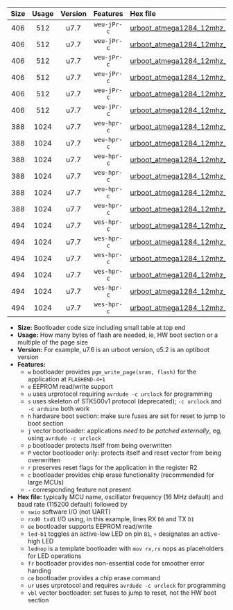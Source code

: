 |Size|Usage|Version|Features|Hex file|
|:-:|:-:|:-:|:-:|:--|
|406|512|u7.7|`weu-jPr-c`|[urboot_atmega1284_12mhz_230400bps_swio_rxd0_txd1_ee_led+b0_fr_ce_ur_vbl.hex](https://raw.githubusercontent.com/stefanrueger/urboot.hex/main/mcus/atmega1284/fcpu_12mhz/230400_bps/urboot_atmega1284_12mhz_230400bps_swio_rxd0_txd1_ee_led+b0_fr_ce_ur_vbl.hex)|
|406|512|u7.7|`weu-jPr-c`|[urboot_atmega1284_12mhz_230400bps_swio_rxd0_txd1_ee_led+b7_fr_ce_ur_vbl.hex](https://raw.githubusercontent.com/stefanrueger/urboot.hex/main/mcus/atmega1284/fcpu_12mhz/230400_bps/urboot_atmega1284_12mhz_230400bps_swio_rxd0_txd1_ee_led+b7_fr_ce_ur_vbl.hex)|
|406|512|u7.7|`weu-jPr-c`|[urboot_atmega1284_12mhz_230400bps_swio_rxd0_txd1_ee_lednop_fr_ce_ur_vbl.hex](https://raw.githubusercontent.com/stefanrueger/urboot.hex/main/mcus/atmega1284/fcpu_12mhz/230400_bps/urboot_atmega1284_12mhz_230400bps_swio_rxd0_txd1_ee_lednop_fr_ce_ur_vbl.hex)|
|406|512|u7.7|`weu-jPr-c`|[urboot_atmega1284_12mhz_230400bps_swio_rxd2_txd3_ee_led+b0_fr_ce_ur_vbl.hex](https://raw.githubusercontent.com/stefanrueger/urboot.hex/main/mcus/atmega1284/fcpu_12mhz/230400_bps/urboot_atmega1284_12mhz_230400bps_swio_rxd2_txd3_ee_led+b0_fr_ce_ur_vbl.hex)|
|406|512|u7.7|`weu-jPr-c`|[urboot_atmega1284_12mhz_230400bps_swio_rxd2_txd3_ee_led+b7_fr_ce_ur_vbl.hex](https://raw.githubusercontent.com/stefanrueger/urboot.hex/main/mcus/atmega1284/fcpu_12mhz/230400_bps/urboot_atmega1284_12mhz_230400bps_swio_rxd2_txd3_ee_led+b7_fr_ce_ur_vbl.hex)|
|406|512|u7.7|`weu-jPr-c`|[urboot_atmega1284_12mhz_230400bps_swio_rxd2_txd3_ee_lednop_fr_ce_ur_vbl.hex](https://raw.githubusercontent.com/stefanrueger/urboot.hex/main/mcus/atmega1284/fcpu_12mhz/230400_bps/urboot_atmega1284_12mhz_230400bps_swio_rxd2_txd3_ee_lednop_fr_ce_ur_vbl.hex)|
|388|1024|u7.7|`weu-hpr-c`|[urboot_atmega1284_12mhz_230400bps_swio_rxd0_txd1_ee_led+b0_fr_ce_ur.hex](https://raw.githubusercontent.com/stefanrueger/urboot.hex/main/mcus/atmega1284/fcpu_12mhz/230400_bps/urboot_atmega1284_12mhz_230400bps_swio_rxd0_txd1_ee_led+b0_fr_ce_ur.hex)|
|388|1024|u7.7|`weu-hpr-c`|[urboot_atmega1284_12mhz_230400bps_swio_rxd0_txd1_ee_led+b7_fr_ce_ur.hex](https://raw.githubusercontent.com/stefanrueger/urboot.hex/main/mcus/atmega1284/fcpu_12mhz/230400_bps/urboot_atmega1284_12mhz_230400bps_swio_rxd0_txd1_ee_led+b7_fr_ce_ur.hex)|
|388|1024|u7.7|`weu-hpr-c`|[urboot_atmega1284_12mhz_230400bps_swio_rxd0_txd1_ee_lednop_fr_ce_ur.hex](https://raw.githubusercontent.com/stefanrueger/urboot.hex/main/mcus/atmega1284/fcpu_12mhz/230400_bps/urboot_atmega1284_12mhz_230400bps_swio_rxd0_txd1_ee_lednop_fr_ce_ur.hex)|
|388|1024|u7.7|`weu-hpr-c`|[urboot_atmega1284_12mhz_230400bps_swio_rxd2_txd3_ee_led+b0_fr_ce_ur.hex](https://raw.githubusercontent.com/stefanrueger/urboot.hex/main/mcus/atmega1284/fcpu_12mhz/230400_bps/urboot_atmega1284_12mhz_230400bps_swio_rxd2_txd3_ee_led+b0_fr_ce_ur.hex)|
|388|1024|u7.7|`weu-hpr-c`|[urboot_atmega1284_12mhz_230400bps_swio_rxd2_txd3_ee_led+b7_fr_ce_ur.hex](https://raw.githubusercontent.com/stefanrueger/urboot.hex/main/mcus/atmega1284/fcpu_12mhz/230400_bps/urboot_atmega1284_12mhz_230400bps_swio_rxd2_txd3_ee_led+b7_fr_ce_ur.hex)|
|388|1024|u7.7|`weu-hpr-c`|[urboot_atmega1284_12mhz_230400bps_swio_rxd2_txd3_ee_lednop_fr_ce_ur.hex](https://raw.githubusercontent.com/stefanrueger/urboot.hex/main/mcus/atmega1284/fcpu_12mhz/230400_bps/urboot_atmega1284_12mhz_230400bps_swio_rxd2_txd3_ee_lednop_fr_ce_ur.hex)|
|494|1024|u7.7|`wes-hpr-c`|[urboot_atmega1284_12mhz_230400bps_swio_rxd0_txd1_ee_led+b0_fr_ce.hex](https://raw.githubusercontent.com/stefanrueger/urboot.hex/main/mcus/atmega1284/fcpu_12mhz/230400_bps/urboot_atmega1284_12mhz_230400bps_swio_rxd0_txd1_ee_led+b0_fr_ce.hex)|
|494|1024|u7.7|`wes-hpr-c`|[urboot_atmega1284_12mhz_230400bps_swio_rxd0_txd1_ee_led+b7_fr_ce.hex](https://raw.githubusercontent.com/stefanrueger/urboot.hex/main/mcus/atmega1284/fcpu_12mhz/230400_bps/urboot_atmega1284_12mhz_230400bps_swio_rxd0_txd1_ee_led+b7_fr_ce.hex)|
|494|1024|u7.7|`wes-hpr-c`|[urboot_atmega1284_12mhz_230400bps_swio_rxd0_txd1_ee_lednop_fr_ce.hex](https://raw.githubusercontent.com/stefanrueger/urboot.hex/main/mcus/atmega1284/fcpu_12mhz/230400_bps/urboot_atmega1284_12mhz_230400bps_swio_rxd0_txd1_ee_lednop_fr_ce.hex)|
|494|1024|u7.7|`wes-hpr-c`|[urboot_atmega1284_12mhz_230400bps_swio_rxd2_txd3_ee_led+b0_fr_ce.hex](https://raw.githubusercontent.com/stefanrueger/urboot.hex/main/mcus/atmega1284/fcpu_12mhz/230400_bps/urboot_atmega1284_12mhz_230400bps_swio_rxd2_txd3_ee_led+b0_fr_ce.hex)|
|494|1024|u7.7|`wes-hpr-c`|[urboot_atmega1284_12mhz_230400bps_swio_rxd2_txd3_ee_led+b7_fr_ce.hex](https://raw.githubusercontent.com/stefanrueger/urboot.hex/main/mcus/atmega1284/fcpu_12mhz/230400_bps/urboot_atmega1284_12mhz_230400bps_swio_rxd2_txd3_ee_led+b7_fr_ce.hex)|
|494|1024|u7.7|`wes-hpr-c`|[urboot_atmega1284_12mhz_230400bps_swio_rxd2_txd3_ee_lednop_fr_ce.hex](https://raw.githubusercontent.com/stefanrueger/urboot.hex/main/mcus/atmega1284/fcpu_12mhz/230400_bps/urboot_atmega1284_12mhz_230400bps_swio_rxd2_txd3_ee_lednop_fr_ce.hex)|

- **Size:** Bootloader code size including small table at top end
- **Usage:** How many bytes of flash are needed, ie, HW boot section or a multiple of the page size
- **Version:** For example, u7.6 is an urboot version, o5.2 is an optiboot version
- **Features:**
  + `w` bootloader provides `pgm_write_page(sram, flash)` for the application at `FLASHEND-4+1`
  + `e` EEPROM read/write support
  + `u` uses urprotocol requiring `avrdude -c urclock` for programming
  + `s` uses skeleton of STK500v1 protocol (deprecated); `-c urclock` and `-c arduino` both work
  + `h` hardware boot section: make sure fuses are set for reset to jump to boot section
  + `j` vector bootloader: applications *need to be patched externally*, eg, using `avrdude -c urclock`
  + `p` bootloader protects itself from being overwritten
  + `P` vector bootloader only: protects itself and reset vector from being overwritten
  + `r` preserves reset flags for the application in the register R2
  + `c` bootloader provides chip erase functionality (recommended for large MCUs)
  + `-` corresponding feature not present
- **Hex file:** typically MCU name, oscillator frequency (16 MHz default) and baud rate (115200 default) followed by
  + `swio` software I/O (not UART)
  + `rxd0 txd1` I/O using, in this example, lines RX `D0` and TX `D1`
  + `ee` bootloader supports EEPROM read/write
  + `led-b1` toggles an active-low LED on pin `B1`, `+` designates an active-high LED
  + `lednop` is a template bootloader with `mov rx,rx` nops as placeholders for LED operations
  + `fr` bootloader provides non-essential code for smoother error handing
  + `ce` bootloader provides a chip erase command
  + `ur` uses urprotocol and requires `avrdude -c urclock` for programming
  + `vbl` vector bootloader: set fuses to jump to reset, not the HW boot section

